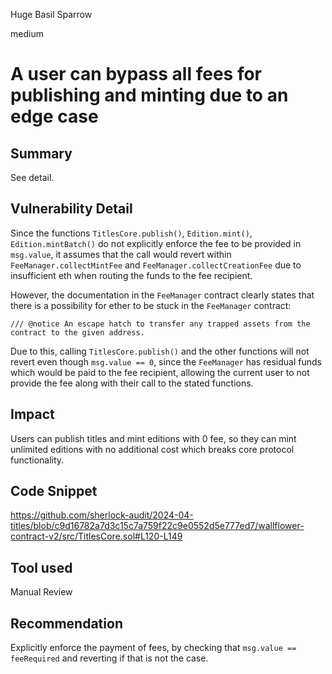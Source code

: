 Huge Basil Sparrow

medium

# A user can bypass all fees for publishing and minting due to an edge case

## Summary
See detail. 

## Vulnerability Detail
Since the functions `TitlesCore.publish()`, `Edition.mint()`, `Edition.mintBatch()` do not explicitly enforce the fee to be provided in `msg.value`, it assumes that the call would revert within `FeeManager.collectMintFee` and `FeeManager.collectCreationFee` due to insufficient eth when routing the funds to the fee recipient. 

However, the documentation in the `FeeManager` contract clearly states that there is a possibility for ether to be stuck in the `FeeManager` contract:
```solidity
/// @notice An escape hatch to transfer any trapped assets from the contract to the given address.
```
Due to this, calling `TitlesCore.publish()` and the other functions will not revert even though `msg.value == 0`, since the `FeeManager` has residual funds which would be paid to the fee recipient, allowing the current user to not provide the fee along with their call to the stated functions.

## Impact
Users can publish titles and mint editions with 0 fee, so they can mint unlimited editions with no additional cost which breaks core protocol functionality.

## Code Snippet
https://github.com/sherlock-audit/2024-04-titles/blob/c9d16782a7d3c15c7a759f22c9e0552d5e777ed7/wallflower-contract-v2/src/TitlesCore.sol#L120-L149

## Tool used
Manual Review

## Recommendation
Explicitly enforce the payment of fees, by checking that `msg.value == feeRequired` and reverting if that is not the case.
